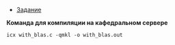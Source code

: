 * [Задание](https://ssd.sscc.ru/sites/default/files/content/attach/310/computerlab7.pdf)

**Команда для компиляции на кафедральном сервере**

	icx with_blas.c -qmkl -o with_blas.out
